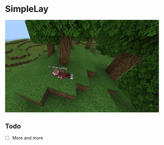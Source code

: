 # SimpleLay
<img src="https://github.com/brokiem/SimpleLay/blob/master/assets/laying.PNG">

## Todo
* [ ] More and more
